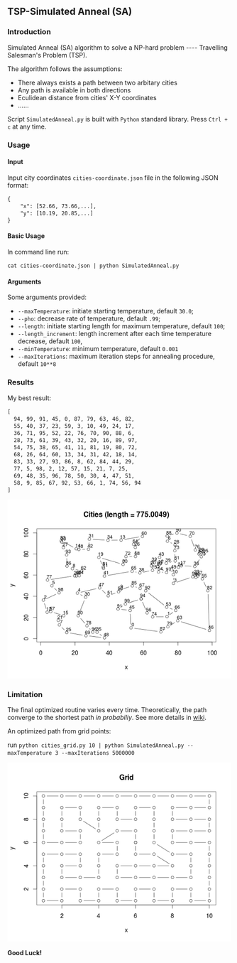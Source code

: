## TSP-Simulated Anneal (SA)

### Introduction
Simulated Anneal (SA) algorithm to solve a NP-hard problem ---- Travelling Salesman's Problem (TSP). 

The algorithm follows the assumptions:

* There always exists a path between two arbitary cities
* Any path is available in both directions
* Eculidean distance from cities' X-Y coordinates
* ……

Script `SimulatedAnneal.py` is built with `Python` standard library. Press `Ctrl + c` at any time.

### Usage
#### Input
Input city coordinates `cities-coordinate.json`  file in the following JSON format:
```
{
	"x": [52.66, 73.66,...],
	"y": [10.19, 20.85,...]
}
```
#### Basic Usage
In command line run:

```
cat cities-coordinate.json | python SimulatedAnneal.py
```
#### Arguments
Some arguments provided:

* `--maxTemperature`: initiate starting temperature, default `30.0`;
* `--pho`: decrease rate of temperature, default `.99`;
* `--length`: initiate starting length for maximum temperature, default `100`;
* `--length_increment`: length increment after each time temperature decrease, default `100`, 
* `--minTemperature`: minimum temperature, default `0.001`
* `--maxIterations`: maximum iteration steps for annealing procedure, default `10**8`

### Results

My best result:

```
[
  94, 99, 91, 45, 0, 87, 79, 63, 46, 82, 
  55, 40, 37, 23, 59, 3, 10, 49, 24, 17, 
  36, 71, 95, 52, 22, 76, 70, 90, 88, 6, 
  28, 73, 61, 39, 43, 32, 20, 16, 89, 97, 
  54, 75, 38, 65, 41, 11, 81, 19, 80, 72, 
  68, 26, 64, 60, 13, 34, 31, 42, 18, 14, 
  83, 33, 27, 93, 86, 8, 62, 84, 44, 29, 
  77, 5, 98, 2, 12, 57, 15, 21, 7, 25, 
  69, 48, 35, 96, 78, 50, 30, 4, 47, 51, 
  58, 9, 85, 67, 92, 53, 66, 1, 74, 56, 94
]
```

![alt text](https://github.com/horizon3385/SimulatedAnneal_TSP/blob/master/best_record.png)

### Limitation
The final optimized routine varies every time. Theoretically, the path converge to the shortest path *in probabiliy*. See more details in [wiki](http://en.wikipedia.org/wiki/Simulated_annealing).

An optimized path from grid points:

run `python cities_grid.py 10 | python SimulatedAnneal.py --maxTemperature 3 --maxIterations 5000000`

![alt text](https://github.com/horizon3385/SimulatedAnneal_TSP/blob/master/Grid.png)

**Good Luck!**

